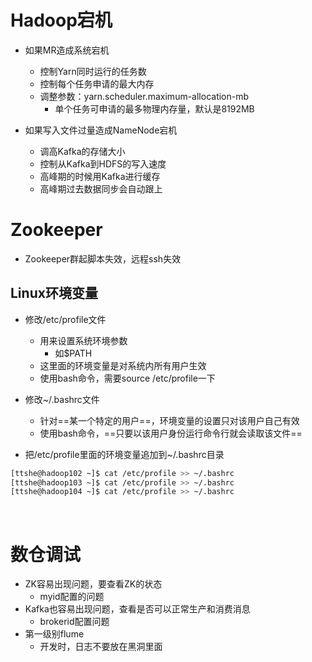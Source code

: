 # Hadoop宕机

- 如果MR造成系统宕机
  - 控制Yarn同时运行的任务数
  - 控制每个任务申请的最大内存
  - 调整参数：yarn.scheduler.maximum-allocation-mb
    - 单个任务可申请的最多物理内存量，默认是8192MB

- 如果写入文件过量造成NameNode宕机
  - 调高Kafka的存储大小
  - 控制从Kafka到HDFS的写入速度
  - 高峰期的时候用Kafka进行缓存
  - 高峰期过去数据同步会自动跟上



# Zookeeper

- Zookeeper群起脚本失效，远程ssh失效



## Linux环境变量

- 修改/etc/profile文件
  - 用来设置系统环境参数
    - 如$PATH
  - 这里面的环境变量是对系统内所有用户生效
  - 使用bash命令，需要source  /etc/profile一下

- 修改~/.bashrc文件
  - 针对==某一个特定的用户==，环境变量的设置只对该用户自己有效
  - 使用bash命令，==只要以该用户身份运行命令行就会读取该文件==

- 把/etc/profile里面的环境变量追加到~/.bashrc目录

```bash
[ttshe@hadoop102 ~]$ cat /etc/profile >> ~/.bashrc
[ttshe@hadoop103 ~]$ cat /etc/profile >> ~/.bashrc
[ttshe@hadoop104 ~]$ cat /etc/profile >> ~/.bashrc
```

​        

# 数仓调试

- ZK容易出现问题，要查看ZK的状态
  - myid配置的问题
- Kafka也容易出现问题，查看是否可以正常生产和消费消息
  - brokerid配置问题
- 第一级别flume
  - 开发时，日志不要放在黑洞里面
